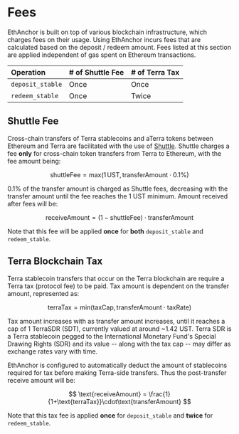 # Fees

EthAnchor is built on top of various blockchain infrastructure, which charges fees on their usage. Using EthAnchor incurs fees that are calculated based on the deposit / redeem amount. Fees listed at this section are applied independent of gas spent on Ethereum transactions.

| Operation | \# of Shuttle Fee | \# of Terra Tax |
| :--- | :--- | :--- |
| `deposit_stable` | Once | Once |
| `redeem_stable` | Once | Twice |

## Shuttle Fee

Cross-chain transfers of Terra stablecoins and aTerra tokens between Ethereum and Terra are facilitated with the use of [Shuttle](https://github.com/terra-project/shuttle). Shuttle charges a fee **only** for cross-chain token transfers from Terra to Ethereum, with the fee amount being: 

$$
\text{shuttleFee}=\text{max} (1\,\text{UST},\,\text{transferAmount} \cdot 0.1\% )
$$

0.1% of the transfer amount is charged as Shuttle fees, decreasing with the transfer amount until the fee reaches the 1 UST minimum. Amount received after fees will be: 

$$
\text{receiveAmount} = (1-\text{shuttleFee}) \cdot \text{transferAmount}
$$

Note that this fee will be applied **once** for **both** `deposit_stable` and `redeem_stable`.

## Terra Blockchain Tax

Terra stablecoin transfers that occur on the Terra blockchain are require a Terra tax \(protocol fee\) to be paid. Tax amount is dependent on the transfer amount, represented as: 

$$
\text{terraTax} = \text{min}(\text{taxCap}, \text{transferAmount}\cdot\text{taxRate})
$$

Tax amount increases with as transfer amount increases, until it reaches a cap of 1 TerraSDR \(SDT\), currently valued at around ~1.42 UST. Terra SDR is a Terra stablecoin pegged to the International Monetary Fund's Special Drawing Rights \(SDR\) and its value -- along with the tax cap -- may differ as exchange rates vary with time.

EthAnchor is configured to automatically deduct the amount of stablecoins required for tax before making Terra-side transfers. Thus the post-transfer receive amount will be: 

$$
\text{receiveAmount} = \frac{1}{1+\text{terraTax}}\cdot\text{transferAmount}
$$

Note that this tax fee is applied **once** for `deposit_stable` and **twice** for `redeem_stable`.

